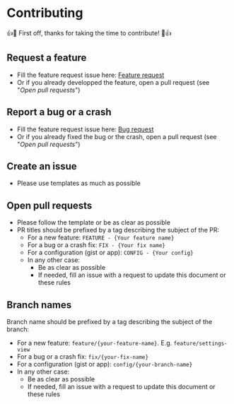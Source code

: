 # Contributing

👍🎉 First off, thanks for taking the time to contribute! 🎉👍

## Request a feature

- Fill the feature request issue here: [Feature request](https://github.com/Kaww/Demoapp/issues/new?assignees=Kaww&labels=enhancement&template=feature-request.md&title=🚀+FEATURE+REQUEST+-+...)
- Or if you already developped the feature, open a pull request (see "_Open pull requests_")


## Report a bug or a crash

- Fill the feature request issue here: [Bug request](https://github.com/Kaww/Demoapp/issues/new?assignees=Kaww&labels=bug&template=bug-report.md&title=💥+BUG+-+...)
- Or if you already fixed the bug or the crash, open a pull request (see "_Open pull requests_")


## Create an issue

- Please use templates as much as possible


## Open pull requests

- Please follow the template or be as clear as possible
- PR titles should be prefixed by a tag describing the subject of the PR:
    - For a new feature: `FEATURE - {Your feature name}`
    - For a bug or a crash fix: `FIX - {Your fix name}`
    - For a configuration (gist or app): `CONFIG - {Your config}`
    - In any other case:
        - Be as clear as possible
        - If needed, fill an issue with a request to update this document or these rules


## Branch names

Branch name should be prefixed by a tag describing the subject of the branch:
- For a new feature: `feature/{your-feature-name}`. E.g.  `feature/settings-view`
- For a bug or a crash fix: `fix/{your-fix-name}`
- For a configuration (gist or app): `config/{your-branch-name}`
- In any other case:
    - Be as clear as possible
    - If needed, fill an issue with a request to update this document or these rules
